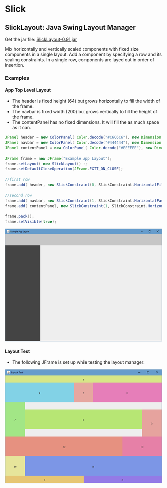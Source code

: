 # Slick
## SlickLayout: Java Swing Layout Manager
Get the jar file: [SlickLayout-0.91.jar](https://github.com/jpxor/slick/blob/dev/Dist/SlickLayout-0.91.jar)

Mix horizontally and vertically scaled components with fixed size components in a single layout. Add a component by specifying a row and its scaling constraints. In a single row, components are layed out in order of insertion. 

### Examples
#### App Top Level Layout
* The header is fixed height (64) but grows horizontally to fill the width of the frame.
* The navbar is fixed width (200) but grows vertically to fill the height of the frame. 
* The contentPanel has no fixed dimensions. It will fill the as much space as it can. 
```Java
JPanel header = new ColorPanel( Color.decode("#C6C6C6"), new Dimension(900, 64) ); 
JPanel navbar = new ColorPanel( Color.decode("#444444"), new Dimension(200, 550) );
JPanel contentPanel = new ColorPanel( Color.decode("#EEEEEE"), new Dimension(700, 550) );

JFrame frame = new JFrame("Example App Layout");
frame.setLayout( new SlickLayout() ); 
frame.setDefaultCloseOperation(JFrame.EXIT_ON_CLOSE); 

//first row
frame.add( header, new SlickConstraint(0, SlickConstraint.HorizontalFill, SlickConstraint.VerticalPack) );

//second row
frame.add( navbar, new SlickConstraint(1, SlickConstraint.HorizontalPack, SlickConstraint.VerticalFill) );
frame.add( contentPanel, new SlickConstraint(1, SlickConstraint.HorizontalFill, SlickConstraint.VerticalFill) );

frame.pack();
frame.setVisible(true);
```
![example-app-layout-text][example-app-layout]

#### Layout Test
* The following JFrame is set up while testing the layout manager:

![example-layout-test-text][example-layout-test]





[example-app-layout]: https://github.com/jpxor/slick/blob/master/Examples/res/example-app-layout.png "example-app-layout"
[example-layout-test]: https://github.com/jpxor/slick/blob/master/Examples/res/example-layout-test.png "example-layout-test"
